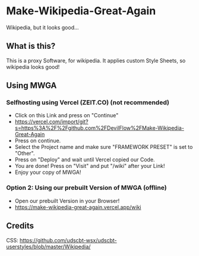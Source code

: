 # Make-Wikipedia-Great-Again
Wikipedia, but it looks good...

## What is this?
This is a proxy Software, for wikipedia. It applies custom Style Sheets, so wikipedia looks good!
 
## Using MWGA

### Selfhosting using Vercel (ZEIT.CO) (not recommended)
- Click on this Link and press on "Continue"
- https://vercel.com/import/git?s=https%3A%2F%2Fgithub.com%2FDevilFlow%2FMake-Wikipedia-Great-Again
- Press on continue.
- Select the Project name and make sure "FRAMEWORK PRESET" is set to "Other".
- Press on "Deploy" and wait until Vercel copied our Code.
- You are done! Press on "Visit" and put "/wiki" after your Link!
- Enjoy your copy of MWGA!

### Option 2: Using our prebuilt Version of MWGA (offline)
- Open our prebuilt Version in your Browser!
- https://make-wikipedia-great-again.vercel.app/wiki

## Credits
CSS: https://github.com/udscbt-wsx/udscbt-userstyles/blob/master/Wikipedia/


